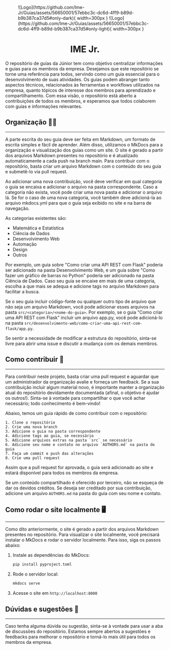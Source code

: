 <figure markdown="span">
    ![Logo](https://github.com/Ime-Jr/Guias/assets/56650001/57ebbc3c-dc6d-4ff9-b89d-b9b387ca37d5#only-dark){ width=300px }
    ![Logo](https://github.com/Ime-Jr/Guias/assets/56650001/57ebbc3c-dc6d-4ff9-b89d-b9b387ca37d5#only-light){ width=300px }
</figure>
  

<p align="center">

<h1 align="center"> IME Jr. </h1>
</p align="center" style="font-size: 20px; text-wrap: balance;">
O repositório de guias da Júnior tem como objetivo centralizar informações e guias para os membros da empresa. Desejamos que este repositório se torne uma referência para todos, servindo como um guia essencial para o desenvolvimento de suas atividades. Os guias podem abranger tanto aspectos técnicos, relacionados às ferramentas e workflows utilizados na empresa, quanto tópicos de interesse dos membros para aprendizado e compartilhamento. Com essa visão, o repositório está aberto a contribuições de todos os membros, e esperamos que todos colaborem com guias e informações relevantes.
</p>


## Organização 🧹💨
---

A parte escrita do seu guia deve ser feita em Markdown, um formato de escrita simples e fácil de aprender. Além disso, utilizamos o MkDocs para a organização e visualização dos guias como um site. O site é gerado a partir dos arquivos Markdown presentes no repositório e é atualizado automaticamente a cada push na branch main. Para contribuir com o repositório, basta criar um arquivo Markdown com o conteúdo do seu guia e submetê-lo via pull request.

Ao adicionar uma nova contribuição, você deve verificar em qual categoria o guia se encaixa e adicionar o arquivo na pasta correspondente. Caso a categoria não exista, você pode criar uma nova pasta e adicionar o arquivo lá. Se for o caso de uma nova categoria, você também deve adicioná-la ao arquivo mkdocs.yml para que o guia seja exibido no site e na barra de navegação.

As categorias existentes são:

- Matemática e Estatística
- Ciência de Dados
- Desenvolvimento Web
- Automação
- Design
- Outros

Por exemplo, um guia sobre "Como criar uma API REST com Flask" poderia ser adicionado na pasta Desenvolvimento Web, e um guia sobre "Como fazer um gráfico de barras no Python" poderia ser adicionado na pasta Ciência de Dados. Caso seu guia se encaixe em mais de uma categoria, escolha a que mais se adequa e adicione tags no arquivo Markdown para facilitar a busca.

Se o seu guia incluir código-fonte ou qualquer outro tipo de arquivo que não seja um arquivo Markdown, você pode adicionar esses arquivos na pasta `src/<categoria>/<nome-do-guia>`. Por exemplo, se o guia "Como criar uma API REST com Flask" incluir um arquivo app.py, você pode adicioná-lo na pasta `src/desenvolvimento-web/como-criar-uma-api-rest-com-flask/app.py`.

Se sentir a necessidade de modificar a estrutura do repositório, sinta-se livre para abrir uma issue e discutir a mudança com os demais membros.

## Como contribuir 🤝
---
Para contribuir neste projeto, basta criar uma pull request e aguardar que um administrador da organização avalie e forneça um feedback. Se a sua contribuição incluir algum material novo, é importante manter a organização atual do repositório devidamente documentada (afinal, o objetivo é ajudar os outros!). Sinta-se à vontade para compartilhar o que você achar necessário; todo conhecimento é bem-vindo!

Abaixo, temos um guia rápido de como contribuir com o repositório:

    1. Clone o repositório
    2. Crie uma nova branch  
    3. Adicione o guia na pasta correspondente
    4. Adicione tags ao guia, se necessário
    5. Adicione arquivos extras na pasta `src` se necessário
    6. Adicione seu nome e contato no arquivo `AUTHORS.md` na pasta do guia
    7. Faça um commit e push das alterações
    8. Crie uma pull request

Assim que a pull request for aprovada, o guia será adicionado ao site e estará disponível para todos os membros da empresa.

Se um conteúdo compartilhado é oferecido por terceiro, não se esqueça de dar os devidos créditos. Se deseja ser creditado por sua contribuição, adicione um arquivo `AUTHORS.md` na pasta do guia com seu nome e contato.

## Como rodar o site localmente 🖥️
---

Como dito anteriormente, o site é gerado a partir dos arquivos Markdown presentes no repositório. Para visualizar o site localmente, você precisará instalar o MkDocs e rodar o servidor localmente. Para isso, siga os passos abaixo:

1. Instale as dependências do MkDocs:
    ```bash
    pip install pyproject.toml
    ```
2. Rode o servidor local:
    ```bash 
    mkdocs serve
    ```
3. Acesse o site em `http://localhost:8000`

## Dúvidas e sugestões 🤔
---
Caso tenha alguma dúvida ou sugestão, sinta-se à vontade para usar a aba de discussões do repositório. Estamos sempre abertos a sugestões e feedbacks para melhorar o repositório e torná-lo mais útil para todos os membros da empresa.
